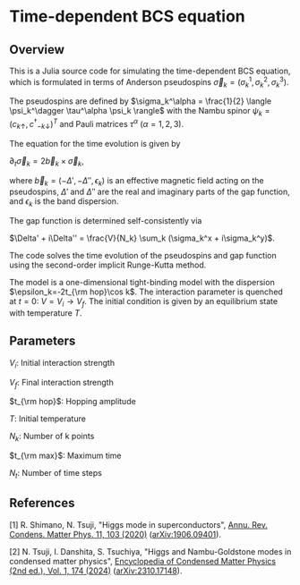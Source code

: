 # Time-dependent BCS equation

## Overview

This is a Julia source code for simulating the time-dependent BCS equation, which is formulated in terms of Anderson pseudospins $\vec{\sigma}_k = (\sigma_k^1, \sigma_k^2, \sigma_k^3)$.

The pseudospins are defined by $\sigma_k^\alpha = \frac{1}{2} \langle \psi_k^\dagger \tau^\alpha \psi_k \rangle$ with the Nambu spinor $\psi_k = (c$<sub>$k\uparrow$</sub>$, c^\dagger$<sub>$-k\downarrow$</sub>$)^T$ and Pauli matrices $\tau^\alpha$ ($\alpha=1,2,3$).

The equation for the time evolution is given by

$\partial_t \vec{\sigma}_k = 2 \vec{b}_k \times \vec{\sigma}_k$,

where $\vec{b}_k=(-\Delta', -\Delta'', \epsilon_k)$ is an effective magnetic field acting on the pseudospins, $\Delta'$ and $\Delta''$ are the real and imaginary parts of the gap function, and $\epsilon_k$ is the band dispersion.

The gap function is determined self-consistently via

$\Delta' + i\Delta'' = \frac{V}{N_k} \sum_k (\sigma_k^x + i\sigma_k^y)$.

The code solves the time evolution of the pseudospins and gap function using the second-order implicit Runge-Kutta method.

The model is a one-dimensional tight-binding model with the dispersion $\epsilon_k=-2t_{\rm hop}\cos k$. The interaction parameter is quenched at $t=0$: $V=V_i \to V_f$. The initial condition is given by an equilibrium state with temperature $T$.

## Parameters

$V_i$: Initial interaction strength

$V_f$: Final interaction strength

$t_{\rm hop}$: Hopping amplitude

$T$: Initial temperature

$N_k$: Number of k points

$t_{\rm max}$: Maximum time

$N_t$: Number of time steps

## References

[1] R. Shimano, N. Tsuji, "Higgs mode in superconductors", [Annu. Rev. Condens. Matter Phys. 11, 103 (2020)](https://www.annualreviews.org/content/journals/10.1146/annurev-conmatphys-031119-050813) ([arXiv:1906.09401](https://arxiv.org/abs/1906.09401)).

[2] N. Tsuji, I. Danshita, S. Tsuchiya, "Higgs and Nambu-Goldstone modes in condensed matter physics", [Encyclopedia of Condensed Matter Physics (2nd ed.), Vol. 1, 174 (2024)](https://www.sciencedirect.com/science/article/pii/B9780323908009002560?via%3Dihub) ([arXiv:2310.17148](https://arxiv.org/abs/2310.17148)).
